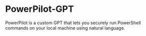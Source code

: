 # PowerPilot-GPT
PowerPilot is a custom GPT that lets you securely run PowerShell commands on your local machine using natural language.
